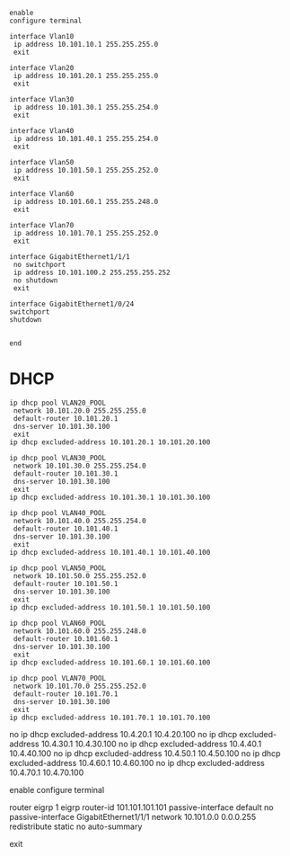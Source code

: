 ```
enable
configure terminal

interface Vlan10
 ip address 10.101.10.1 255.255.255.0
 exit

interface Vlan20
 ip address 10.101.20.1 255.255.255.0
 exit

interface Vlan30
 ip address 10.101.30.1 255.255.254.0
 exit

interface Vlan40
 ip address 10.101.40.1 255.255.254.0
 exit

interface Vlan50
 ip address 10.101.50.1 255.255.252.0
 exit

interface Vlan60
 ip address 10.101.60.1 255.255.248.0
 exit

interface Vlan70
 ip address 10.101.70.1 255.255.252.0
 exit

interface GigabitEthernet1/1/1
 no switchport
 ip address 10.101.100.2 255.255.255.252
 no shutdown
 exit

interface GigabitEthernet1/0/24
switchport
shutdown


end
```

# DHCP
```
ip dhcp pool VLAN20_POOL
 network 10.101.20.0 255.255.255.0
 default-router 10.101.20.1
 dns-server 10.101.30.100
 exit
ip dhcp excluded-address 10.101.20.1 10.101.20.100

ip dhcp pool VLAN30_POOL
 network 10.101.30.0 255.255.254.0
 default-router 10.101.30.1
 dns-server 10.101.30.100
 exit
ip dhcp excluded-address 10.101.30.1 10.101.30.100

ip dhcp pool VLAN40_POOL
 network 10.101.40.0 255.255.254.0
 default-router 10.101.40.1
 dns-server 10.101.30.100
 exit
ip dhcp excluded-address 10.101.40.1 10.101.40.100

ip dhcp pool VLAN50_POOL
 network 10.101.50.0 255.255.252.0
 default-router 10.101.50.1
 dns-server 10.101.30.100
 exit
ip dhcp excluded-address 10.101.50.1 10.101.50.100

ip dhcp pool VLAN60_POOL
 network 10.101.60.0 255.255.248.0
 default-router 10.101.60.1
 dns-server 10.101.30.100
 exit
ip dhcp excluded-address 10.101.60.1 10.101.60.100

ip dhcp pool VLAN70_POOL
 network 10.101.70.0 255.255.252.0
 default-router 10.101.70.1
 dns-server 10.101.30.100
 exit
ip dhcp excluded-address 10.101.70.1 10.101.70.100
```


no ip dhcp excluded-address 10.4.20.1 10.4.20.100
no ip dhcp excluded-address 10.4.30.1 10.4.30.100
no ip dhcp excluded-address 10.4.40.1 10.4.40.100
no ip dhcp excluded-address 10.4.50.1 10.4.50.100
no ip dhcp excluded-address 10.4.60.1 10.4.60.100
no ip dhcp excluded-address 10.4.70.1 10.4.70.100


enable
configure terminal

router eigrp 1
 eigrp router-id 101.101.101.101
 passive-interface default
 no passive-interface GigabitEthernet1/1/1
 network 10.101.0.0 0.0.0.255
 redistribute static
 no auto-summary

exit

